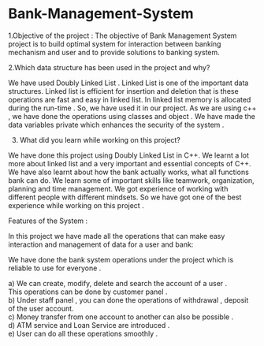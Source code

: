 # Bank-Management-System
1.Objective of the project :
The objective of Bank Management System project is to build optimal system for interaction between
banking mechanism and user and to provide solutions to banking system.

2.Which data structure has been used in the project and why?

We have used Doubly Linked List . Linked List is one of the important data structures. Linked list is
efficient for insertion and deletion that is these operations are fast and easy in linked list. In linked list
memory is allocated during the run-time . So, we have used it in our project.
As we are using c++ , we have done the operations using classes and object .
We have made the data variables private which enhances the security of the system .

3. What did you learn while working on this project?

We have done this project using Doubly Linked List in C++. We learnt a lot more about linked list and a
very important and essential concepts of C++. We have also learnt about how the bank actually works,
what all functions bank can do. We learn some of important skills like teamwork, organization, planning
and time management. We got experience of working with different people with different mindsets.
So we have got one of the best experience while working on this project .

Features of the System :

In this project we have made all the operations that can make easy interaction and management of data
for a user and bank:

We have done the bank system operations under the project which is reliable to use for everyone .

a) We can create, modify, delete and search the account of a user .                               
This operations can be done by customer panel .                                 
b) Under staff panel , you can done the operations of withdrawal , deposit of the user
account.                                                                                         
c) Money transfer from one account to another can also be possible .                                      
d) ATM service and Loan Service are introduced .                                                  
e) User can do all these operations smoothly .                                                    
